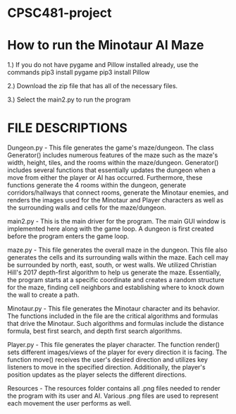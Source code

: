 # CPSC481-project
# How to run the Minotaur AI Maze

1.) If you do not have pygame and Pillow installed already, use the commands
       pip3 install pygame
       pip3 install Pillow  
       
2.) Download the zip file that has all of the necessary files.   

3.) Select the main2.py to run the program


# FILE DESCRIPTIONS
Dungeon.py
       - This file generates the game's maze/dungeon. The class Generator() includes numerous features of the maze such as the maze's width, height, tiles, and the rooms within the maze/dungeon. Generator() includes several functions that essentially updates the dungeon when a move from either the player or AI has occurred. Furthermore, these functions generate the 4 rooms within the dungeon, generate corridors/hallways that connect rooms, generate the Minotaur enemies, and renders the images used for the Minotaur and Player characters as well as the surrounding walls and cells for the maze/dungeon. 
       
main2.py
       - This is the main driver for the program. The main GUI window is implemented here along with the game loop. A dungeon is first created before the program enters the game loop.
       
maze.py
       - This file generates the overall maze in the dungeon. This file also generates the cells and its surrounding walls within the maze. Each cell may be surrounded by north, east, south, or west walls. We utilized Christian Hill's 2017 depth-first algorithm to help us generate the maze. Essentially, the program starts at a specific coordinate and creates a random structure for the maze, finding cell neighbors and establishing where to knock down the wall to create a path.
       
Minotaur.py
       - This file generates the Minotaur character and its behavior. The functions included in the file are the critical algorithms and formulas that drive the Minotaur. Such algorithms and formulas include the distance formula, best first search, and depth first search algorithms. 
       
Player.py
       - This file generates the player character. The function render() sets different images/views of the player for every direction it is facing. The function move() receives the user's desired direction and utilizes key listeners to move in the specified direction. Additionally, the player's position updates as the player selects the different directions.
       
Resources
       - The resources folder contains all .png files needed to render the program with its user and AI. Various .png files are used to represent each movement the user performs as well.
